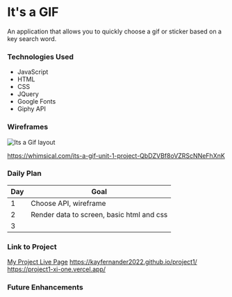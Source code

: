 # It's a GIF

An application that allows you to quickly choose a gif or sticker based on a key search word.

### Technologies Used

- JavaScript
- HTML
- CSS
- JQuery
- Google Fonts
- Giphy API


### Wireframes



![Its a Gif layout](https://whimsical.com/its-a-gif-unit-1-project-QbDZVBf8oVZRScNNeFhXnK)

https://whimsical.com/its-a-gif-unit-1-project-QbDZVBf8oVZRScNNeFhXnK


### Daily Plan

|Day|Goal|
|----|----|
| 1 | Choose API, wireframe |
| 2 | Render data to screen, basic html and css |
| 3 |  |

### Link to Project
[My Project Live Page](https://kayfernander2022.github.io/project1/)
https://kayfernander2022.github.io/project1/
https://project1-xi-one.vercel.app/

### Future Enhancements
